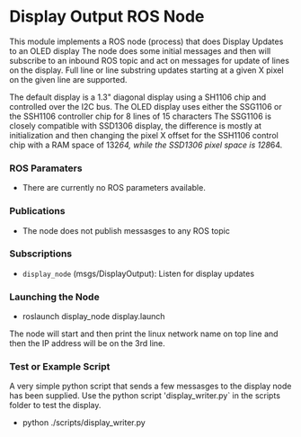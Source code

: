 
# Display Output ROS Node


This module implements a ROS node (process) that does Display Updates to an OLED display
The node does some initial messages and then will subscribe to an inbound ROS topic  and act on messages for update of lines on the display. 
Full line or line substring updates starting at a given X pixel on the given line are supported.

The default display is a 1.3" diagonal display using a SH1106 chip and controlled over the I2C bus.
The OLED display uses either the SSG1106 or the SSH1106 controller chip for 8 lines of 15 characters 
The SSG1106 is closely compatible with SSD1306 display, the difference is mostly at initialization and then changing the pixel X offset for the SSH1106 control chip with a RAM space of 132*64, while the SSD1306 pixel space is 128*64.

### ROS Paramaters

* There are currently no ROS parameters available.

### Publications

* The node does not publish messasges to any ROS topic

### Subscriptions

* `display_node` (msgs/DisplayOutput): Listen for display updates

### Launching the Node

* roslaunch display_node display.launch

The node will start and then print the linux network name on top line and then the IP address will be on the 3rd line.

### Test or Example Script
A very simple python script that sends a few messasges to the display node has been supplied.
Use the python script 'display_writer.py` in the scripts folder to test the display.

* python ./scripts/display_writer.py


